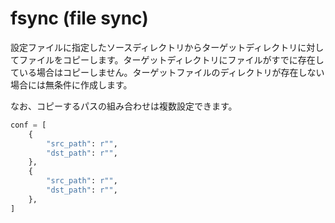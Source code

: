# fsync (file sync)

設定ファイルに指定したソースディレクトリからターゲットディレクトリに対してファイルをコピーします。ターゲットディレクトリにファイルがすでに存在している場合はコピーしません。ターゲットファイルのディレクトリが存在しない場合には無条件に作成します。

なお、コピーするパスの組み合わせは複数設定できます。

```python:config.py
conf = [
    {
        "src_path": r"",
        "dst_path": r"",
    },
    {
        "src_path": r"",
        "dst_path": r"",
    },
]
```
